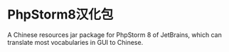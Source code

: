 # PhpStorm8汉化包
A Chinese resources jar package for PhpStorm 8 of JetBrains, which can translate most vocabularies in GUI to Chinese.

